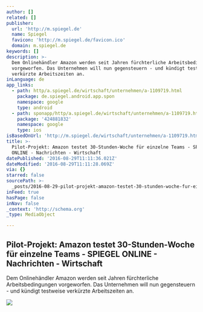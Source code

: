 ```yaml
---
author: []
related: []
publisher:
  url: 'http://m.spiegel.de'
  name: Spiegel
  favicon: 'http://m.spiegel.de/favicon.ico'
  domain: m.spiegel.de
keywords: []
description: >-
  Dem Onlinehändler Amazon werden seit Jahren fürchterliche Arbeitsbedingungen
  vorgeworfen. Das Unternehmen will nun gegensteuern - und kündigt testweise
  verkürzte Arbeitszeiten an.
inLanguage: de
app_links:
  - path: http/a.spiegel.de/wirtschaft/unternehmen/a-1109719.html
    package: de.spiegel.android.app.spon
    namespace: google
    type: android
  - path: sponapp/http/a.spiegel.de/wirtschaft/unternehmen/a-1109719.html
    package: '424881832'
    namespace: google
    type: ios
isBasedOnUrl: 'http://m.spiegel.de/wirtschaft/unternehmen/a-1109719.html'
title: >-
  Pilot-Projekt: Amazon testet 30-Stunden-Woche für einzelne Teams - SPIEGEL
  ONLINE - Nachrichten - Wirtschaft
datePublished: '2016-08-29T11:11:36.021Z'
dateModified: '2016-08-29T11:11:28.069Z'
via: {}
starred: false
sourcePath: >-
  _posts/2016-08-29-pilot-projekt-amazon-testet-30-stunden-woche-fur-einzelne-t.md
inFeed: true
hasPage: false
inNav: false
_context: 'http://schema.org'
_type: MediaObject

---
```

<article style=""><h1>Pilot-Projekt: Amazon testet 30-Stunden-Woche für einzelne Teams - SPIEGEL ONLINE - Nachrichten - Wirtschaft</h1><p>Dem Onlinehändler Amazon werden seit Jahren fürchterliche Arbeitsbedingungen vorgeworfen. Das Unternehmen will nun gegensteuern - und kündigt testweise verkürzte Arbeitszeiten an.</p><img src="http://cdn3.spiegel.de/images/image-1041206-panomobile-mzhl-1041206.jpg" /></article>